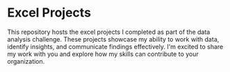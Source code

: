 # Excel Projects
This repository hosts the excel projects I completed as part of the data analysis challenge. These projects showcase my ability to work with data, identify insights, and communicate findings effectively. I'm excited to share my work with you and explore how my skills can contribute to your organization.
